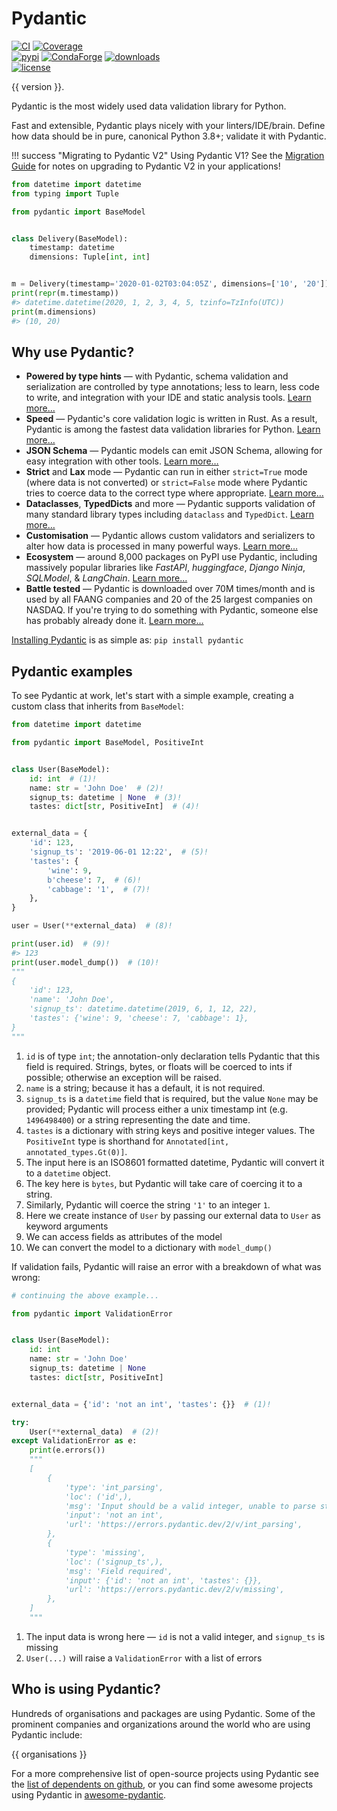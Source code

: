 # Pydantic

[![CI](https://github.com/pydantic/pydantic/workflows/CI/badge.svg?event=push)](https://github.com/pydantic/pydantic/actions?query=event%3Apush+branch%3Amain+workflow%3ACI)
[![Coverage](https://coverage-badge.samuelcolvin.workers.dev/pydantic/pydantic.svg)](https://github.com/pydantic/pydantic/actions?query=event%3Apush+branch%3Amain+workflow%3ACI)<br>
[![pypi](https://img.shields.io/pypi/v/pydantic.svg)](https://pypi.python.org/pypi/pydantic)
[![CondaForge](https://img.shields.io/conda/v/conda-forge/pydantic.svg)](https://anaconda.org/conda-forge/pydantic)
[![downloads](https://pepy.tech/badge/pydantic/month)](https://pepy.tech/project/pydantic)<br>
[![license](https://img.shields.io/github/license/pydantic/pydantic.svg)](https://github.com/pydantic/pydantic/blob/main/LICENSE)

{{ version }}.

Pydantic is the most widely used data validation library for Python.

Fast and extensible, Pydantic plays nicely with your linters/IDE/brain. Define how data should be in pure, canonical Python 3.8+; validate it with Pydantic.

!!! success "Migrating to Pydantic V2"
    Using Pydantic V1? See the [Migration Guide](migration.md) for notes on upgrading to Pydantic V2 in your applications!

```py title="Pydantic Example" requires="3.10"
from datetime import datetime
from typing import Tuple

from pydantic import BaseModel


class Delivery(BaseModel):
    timestamp: datetime
    dimensions: Tuple[int, int]


m = Delivery(timestamp='2020-01-02T03:04:05Z', dimensions=['10', '20'])
print(repr(m.timestamp))
#> datetime.datetime(2020, 1, 2, 3, 4, 5, tzinfo=TzInfo(UTC))
print(m.dimensions)
#> (10, 20)
```

## Why use Pydantic?

- **Powered by type hints** &mdash; with Pydantic, schema validation and serialization are controlled by type annotations; less to learn, less code to write, and integration with your IDE and static analysis tools. [Learn more…](why.md#type-hints)
- **Speed** &mdash; Pydantic's core validation logic is written in Rust. As a result, Pydantic is among the fastest data validation libraries for Python. [Learn more…](why.md#performance)
- **JSON Schema** &mdash; Pydantic models can emit JSON Schema, allowing for easy integration with other tools. [Learn more…](why.md#json-schema)
- **Strict** and **Lax** mode &mdash; Pydantic can run in either `strict=True` mode (where data is not converted) or `strict=False` mode where Pydantic tries to coerce data to the correct type where appropriate. [Learn more…](why.md#strict-lax)
- **Dataclasses**, **TypedDicts** and more &mdash; Pydantic supports validation of many standard library types including `dataclass` and `TypedDict`. [Learn more…](why.md#typeddict)
- **Customisation** &mdash; Pydantic allows custom validators and serializers to alter how data is processed in many powerful ways. [Learn more…](why.md#customisation)
- **Ecosystem** &mdash; around 8,000 packages on PyPI use Pydantic, including massively popular libraries like
  _FastAPI_, _huggingface_, _Django Ninja_, _SQLModel_, & _LangChain_. [Learn more…](why.md#ecosystem)
- **Battle tested** &mdash; Pydantic is downloaded over 70M times/month and is used by all FAANG companies and 20 of the 25 largest companies on NASDAQ. If you're trying to do something with Pydantic, someone else has probably already done it. [Learn more…](why.md#using-pydantic)

[Installing Pydantic](install.md) is as simple as: `pip install pydantic`

## Pydantic examples

To see Pydantic at work, let's start with a simple example, creating a custom class that inherits from `BaseModel`:

```py upgrade="skip" title="Validation Successful" requires="3.10"
from datetime import datetime

from pydantic import BaseModel, PositiveInt


class User(BaseModel):
    id: int  # (1)!
    name: str = 'John Doe'  # (2)!
    signup_ts: datetime | None  # (3)!
    tastes: dict[str, PositiveInt]  # (4)!


external_data = {
    'id': 123,
    'signup_ts': '2019-06-01 12:22',  # (5)!
    'tastes': {
        'wine': 9,
        b'cheese': 7,  # (6)!
        'cabbage': '1',  # (7)!
    },
}

user = User(**external_data)  # (8)!

print(user.id)  # (9)!
#> 123
print(user.model_dump())  # (10)!
"""
{
    'id': 123,
    'name': 'John Doe',
    'signup_ts': datetime.datetime(2019, 6, 1, 12, 22),
    'tastes': {'wine': 9, 'cheese': 7, 'cabbage': 1},
}
"""
```

1. `id` is of type `int`; the annotation-only declaration tells Pydantic that this field is required. Strings,
  bytes, or floats will be coerced to ints if possible; otherwise an exception will be raised.
2. `name` is a string; because it has a default, it is not required.
3. `signup_ts` is a `datetime` field that is required, but the value `None` may be provided;
  Pydantic will process either a unix timestamp int (e.g. `1496498400`) or a string representing the date and time.
4. `tastes` is a dictionary with string keys and positive integer values. The `PositiveInt` type is shorthand for `Annotated[int, annotated_types.Gt(0)]`.
5. The input here is an ISO8601 formatted datetime, Pydantic will convert it to a `datetime` object.
6. The key here is `bytes`, but Pydantic will take care of coercing it to a string.
7. Similarly, Pydantic will coerce the string `'1'` to an integer `1`.
8. Here we create instance of `User` by passing our external data to `User` as keyword arguments
9. We can access fields as attributes of the model
10. We can convert the model to a dictionary with `model_dump()`

If validation fails, Pydantic will raise an error with a breakdown of what was wrong:

```py upgrade="skip" title="Validation Error" test="skip" lint="skip"
# continuing the above example...

from pydantic import ValidationError


class User(BaseModel):
    id: int
    name: str = 'John Doe'
    signup_ts: datetime | None
    tastes: dict[str, PositiveInt]


external_data = {'id': 'not an int', 'tastes': {}}  # (1)!

try:
    User(**external_data)  # (2)!
except ValidationError as e:
    print(e.errors())
    """
    [
        {
            'type': 'int_parsing',
            'loc': ('id',),
            'msg': 'Input should be a valid integer, unable to parse string as an integer',
            'input': 'not an int',
            'url': 'https://errors.pydantic.dev/2/v/int_parsing',
        },
        {
            'type': 'missing',
            'loc': ('signup_ts',),
            'msg': 'Field required',
            'input': {'id': 'not an int', 'tastes': {}},
            'url': 'https://errors.pydantic.dev/2/v/missing',
        },
    ]
    """
```

1. The input data is wrong here &mdash; `id` is not a valid integer, and `signup_ts` is missing
2. `User(...)` will raise a `ValidationError` with a list of errors

## Who is using Pydantic?

Hundreds of organisations and packages are using Pydantic. Some of the prominent companies and organizations around the world who are using Pydantic include:

{{ organisations }}

For a more comprehensive list of open-source projects using Pydantic see the
[list of dependents on github](https://github.com/pydantic/pydantic/network/dependents), or you can find some awesome projects using Pydantic in [awesome-pydantic](https://github.com/Kludex/awesome-pydantic).
